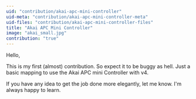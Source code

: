 ```yaml
---
uid: "contribution/akai-apc-mini-controller"
uid-meta: "contribution/akai-apc-mini-controller-meta"
uid-files: "contribution/akai-apc-mini-controller-files"
title: "Akai APC Mini Controller"
image: "akai_small.jpg"
contribution: "true"
---
```


Hello,

This is my first (almost) contribution. So expect it to be buggy as hell. Just a basic mapping to use the Akai APC mini Controller with v4. 

If you have any idea to get the job done more elegantly, let me know. I'm always happy to learn.

